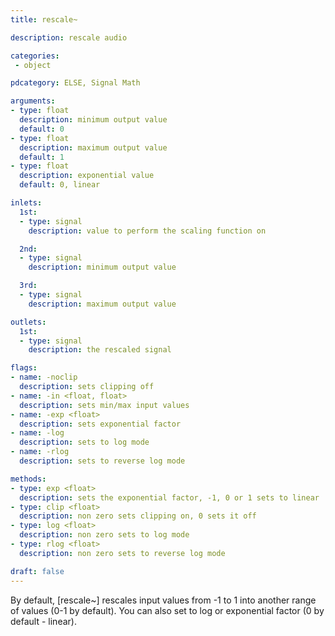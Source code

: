 ```yaml
---
title: rescale~

description: rescale audio

categories:
 - object

pdcategory: ELSE, Signal Math

arguments:
- type: float
  description: minimum output value
  default: 0
- type: float
  description: maximum output value
  default: 1
- type: float
  description: exponential value
  default: 0, linear

inlets:
  1st:
  - type: signal
    description: value to perform the scaling function on

  2nd:
  - type: signal
    description: minimum output value

  3rd:
  - type: signal
    description: maximum output value

outlets:
  1st:
  - type: signal
    description: the rescaled signal

flags:
- name: -noclip
  description: sets clipping off
- name: -in <float, float>
  description: sets min/max input values
- name: -exp <float>
  description: sets exponential factor
- name: -log
  description: sets to log mode
- name: -rlog
  description: sets to reverse log mode

methods:
- type: exp <float>
  description: sets the exponential factor, -1, 0 or 1 sets to linear
- type: clip <float>
  description: non zero sets clipping on, 0 sets it off
- type: log <float>
  description: non zero sets to log mode
- type: rlog <float>
  description: non zero sets to reverse log mode

draft: false
---
```


By default, [rescale~] rescales input values from -1 to 1 into another range of values (0-1 by default).  You can also set to log or exponential factor (0 by default - linear).
